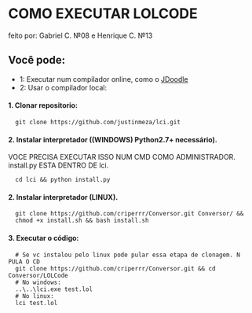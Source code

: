 
# COMO EXECUTAR LOLCODE
feito por: Gabriel C. №08 e Henrique C. №13

## Você pode: 
- 1: Executar num compilador online, como o [JDoodle](https://www.jdoodle.com/execute-lolcode-online)
- 2: Usar o compilador local:


#### 1. Clonar repositorio:

```
  git clone https://github.com/justinmeza/lci.git
```
#### 2. Instalar interpretador ((WINDOWS) Python2.7+ necessário).
VOCE PRECISA EXECUTAR ISSO NUM CMD COMO ADMINISTRADOR. install.py ESTA DENTRO DE lci.
```
  cd lci && python install.py 
```
#### 2. Instalar interpretador (LINUX).

```
  git clone https://github.com/criperrr/Conversor.git Conversor/ &&
  chmod +x install.sh && bash install.sh
```

#### 3. Executar o código:
```
  # Se vc instalou pelo linux pode pular essa etapa de clonagem. N PULA O CD 
  git clone https://github.com/criperrr/Conversor.git && cd Conversor/LOLCode
  # No windows:
  ..\..\lci.exe test.lol
  # No linux:
  lci test.lol
```

